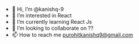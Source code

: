 - 👋 Hi, I’m @kanishq-9
- 👀 I’m interested in React
- 🌱 I’m currently learning React Js
- 💞️ I’m looking to collaborate on ??
- 📫 How to reach me purohitkanishq9@gmail.com

<!---
kanishq-9/kanishq-9 is a ✨ special ✨ repository because its `README.md` (this file) appears on your GitHub profile.
You can click the Preview link to take a look at your changes.
--->
